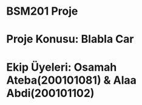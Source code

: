 # BSM201 Proje
# Proje Konusu: Blabla Car
# Ekip Üyeleri: Osamah Ateba(200101081) & Alaa Abdi(200101102)
